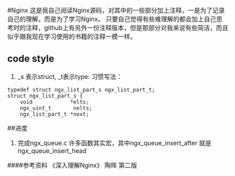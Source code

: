 #Nginx
这是我自己阅读Nginx源码，对其中的一些部分加上注释，一是为了记录自己的理解，而是为了学习Nginx。
只要自己觉得有些难理解的都会加上自己思考时的注释，github上有另外一份注释版本，但是那部分对我来说有些简洁，而且似乎跟我现在学习使用的书籍的注释一模一样。
## code style
1. _s 表示struct, _t表示type: 习惯写法：
```
typedef struct ngx_list_part_s ngx_list_part_t;
struct ngx_list_part_s {
    void            *elts;
    ngx_uint_t       nelts;
    ngx_list_part_t *next;
```
##进度
1. 完成ngx_queue.c 
许多函数其实宏，其中ngx_queue_insert_after 就是ngx_queue_insert_head

####参考资料
《深入理解Nginx》 陶晖 第二版
